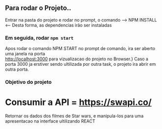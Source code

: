 
## Para rodar o Projeto..

Entrar na pasta do projeto e rodar no prompt, o comando --> NPM INSTALL <--
Desta forma, as dependencias irão ser instaladas

### Em seguida, rodar `npm start`

Apos rodar o comando  NPM START no prompt de comando, ira ser aberto uma janela na porta<br />
 [http://localhost:3000](http://localhost:3000) para vizualizacao do projeto no Browser.}
 Caso a porta 3000 ja erstiver sendo ultilizada por outra task, o projeto ira abrir em outra porta.


### Objetivo do projeto

# Consumir a API = https://swapi.co/

Retornar os dados dos filmes de Star wars, e manipula-los para uma apresentacao na interface ultilizando REACT
